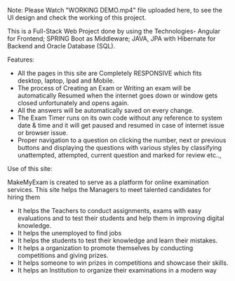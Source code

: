 Note: Please Watch "WORKING DEMO.mp4" file uploaded here, to see the UI design and check the working of this project.

This is a Full-Stack Web Project done by using the Technologies- Angular for Frontend; SPRING Boot as Middleware; JAVA, JPA with Hibernate for Backend and Oracle Database (SQL). 

Features:
-	All the pages in this site are Completely RESPONSIVE which fits desktop, laptop, Ipad and Mobile.
-	The process of Creating an Exam or Writing an exam will be automatically Resumed when the internet goes down or window gets closed unfortunately and opens again.
- All the answers will be automatically saved on every change.
-	The Exam Timer runs on its own code without any reference to system date & time and it will get paused and resumed in case of internet issue or browser issue.
-	Proper navigation to a question on clicking the number, next or previous buttons and displaying the questions with various styles by classifying unattempted, attempted, current question and marked for review etc..,


Use of this site:

MakeMyExam is created to serve as a platform for online examination services. 
 This site helps the Managers to meet talented candidates for hiring them
- It helps the Teachers to conduct assignments, exams with easy evaluations and to test their students and help them in improving digital knowledge.
-	It helps the unemployed to find jobs
-	It helps the students to test their knowledge and learn their mistakes.
-	It helps a organization to promote themselves by conducting competitions and giving prizes.
-	It helps someone to win prizes in competitions and showcase their skills.
-	It helps an Institution to organize their examinations in a modern way

